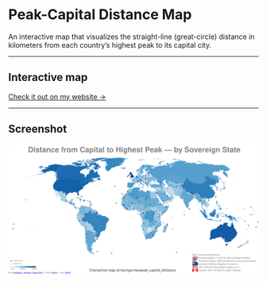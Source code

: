 # Peak-Capital Distance Map

An interactive map that visualizes the straight-line (great-circle) distance in kilometers from each country’s highest peak to its capital city.

---

## Interactive map

[Check it out on my website →](https://kochjar.me/peak_capital_distance)

---

## Screenshot

![Peak-Capital Distance Map Preview](peak_capital_distance.png)
